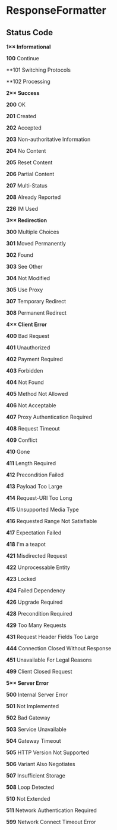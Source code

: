 # ResponseFormatter

## Status Code

 **1×× Informational**

**100** Continue

**101 Switching Protocols

**102 Processing

**2×× Success**

**200** OK

**201** Created

**202** Accepted

**203** Non-authoritative Information

**204** No Content

**205** Reset Content

**206** Partial Content

**207** Multi-Status

**208** Already Reported

**226** IM Used

**3×× Redirection**

**300** Multiple Choices

**301** Moved Permanently

**302** Found

**303** See Other

**304** Not Modified

**305** Use Proxy

**307** Temporary Redirect

**308** Permanent Redirect

**4×× Client Error**

**400** Bad Request

**401** Unauthorized

**402** Payment Required

**403** Forbidden

**404** Not Found

**405** Method Not Allowed

**406** Not Acceptable

**407** Proxy Authentication Required

**408** Request Timeout

**409** Conflict

**410** Gone

**411** Length Required

**412** Precondition Failed

**413** Payload Too Large

**414** Request-URI Too Long

**415** Unsupported Media Type

**416** Requested Range Not Satisfiable

**417** Expectation Failed

**418** I'm a teapot

**421** Misdirected Request

**422** Unprocessable Entity

**423** Locked

**424** Failed Dependency

**426** Upgrade Required

**428** Precondition Required

**429** Too Many Requests

**431** Request Header Fields Too Large

**444** Connection Closed Without Response

**451** Unavailable For Legal Reasons

**499** Client Closed Request

**5×× Server Error**

**500** Internal Server Error

**501** Not Implemented

**502** Bad Gateway

**503** Service Unavailable

**504** Gateway Timeout

**505** HTTP Version Not Supported

**506** Variant Also Negotiates

**507** Insufficient Storage

**508** Loop Detected

**510** Not Extended

**511** Network Authentication Required

**599** Network Connect Timeout Error